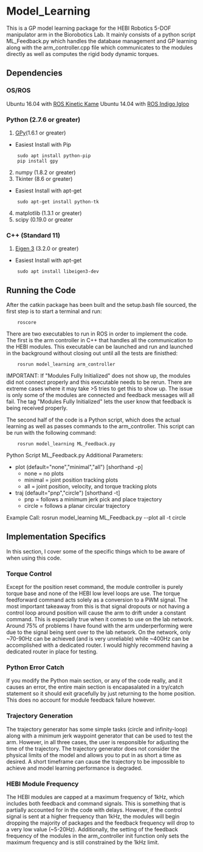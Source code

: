 # Model_Learning
This is a GP model learning package for the HEBI Robotics 5-DOF manipulator arm in the Biorobotics Lab. It mainly consists of a python script ML_Feedback.py which handles the database management and GP learning along with the arm_controller.cpp file which communicates to the modules directly as well as computes the rigid body dynamic torques.
## Dependencies
### OS/ROS
Ubuntu 16.04 with [ROS Kinetic Kame](http://wiki.ros.org/kinetic/Installation/Ubuntu)
Ubuntu 14.04 with [ROS Indigo Igloo](http://wiki.ros.org/indigo/Installation/Ubuntu)

### Python (2.7.6 or greater)
1. [GPy](https://github.com/SheffieldML/GPy)(1.6.1 or greater)
- Easiest Install with Pip
```
	sudo apt install python-pip
	pip install gpy
```
2. numpy (1.8.2 or greater)
3. Tkinter (8.6 or greater)
- Easiest Install with apt-get
```
	sudo apt-get install python-tk
```
4. matplotlib (1.3.1 or greater)
5. scipy (0.19.0 or greater

### C++ (Standard 11)
1. [Eigen 3](http://eigen.tuxfamily.org/index.php?title=Main_Page) (3.2.0 or greater)
- Easiest Install with apt-get
```
	sudo apt install libeigen3-dev
```

## Running the Code
After the catkin package has been built and the setup.bash file sourced, the first step is to start a terminal and run:
```
	roscore
```

There are two executables to run in ROS in order to implement the code. The first is the arm controller in C++ that handles all the communication to the HEBI modules. This executable can be launched and run and launched in the background without closing out until all the tests are finisthed:
```
	rosrun model_learning arm_controller
```
IMPORTANT: If "Modules Fully Initialized" does not show up, the modules did not connect properly and this executable needs to be rerun. There are extreme cases where it may take >5 tries to get this to show up. The issue is only some of the modules are connected and feedback messages will all fail. The tag "Modules Fully Initialized" lets the user know that feedback is being received properly.

The second half of the code is a Python script, which does the actual learning as well as passes commands to the arm_controller. This script can be run with the following command:
```
	rosrun model_learning ML_Feedback.py
```
Python Script ML_Feedback.py Additional Parameters:
* plot (default="none","minimal","all") [shorthand -p]
	* none 	= no plots
	* minimal = joint position tracking plots
	* all	= joint position, velocity, and torque tracking plots
* traj (default="pnp","circle") [shorthand -t]
	* pnp	= follows a minimum jerk pick and place trajectory
	* circle	= follows a planar circular trajectory

Example Call: rosrun model_learning ML_Feedback.py --plot all -t circle

## Implementation Specifics
In this section, I cover some of the specific things which to be aware of when using this code.
### Torque Control
Except for the position reset command, the module controller is purely torque base and none of the HEBI low level loops are use. The torque feedforward command acts solely as a conversion to a PWM signal. The most important takeaway from this is that signal dropouts or not having a control loop around position will cause the arm to drift under a constant command. This is especially true when it comes to use on the lab network. Around 75% of problems I have found with the arm underperforming were due to the signal being sent over to the lab network. On the network, only ~70-90Hz can be achieved (and is very unreliable) while ~400Hz can be accomplished with a dedicated router. I would highly recommend having a dedicated router in place for testing.
### Python Error Catch
If you modify the Python main section, or any of the code really, and it causes an error, the entire main section is encapasalated in a try/catch statement so it should exit gracefully by just returning to the home position. This does no account for module feedback failure however.
### Trajectory Generation
The trajectory generator has some simple tasks (circle and infinity-loop) along with a minimum jerk waypoint generator that can be used to test the arm. However, in all three cases, the user is responsible for adjusting the time of the trajectory. The trajectory generator does not consider the physical limits of the model and allows you to put in as short a time as desired. A short timeframe can cause the trajectory to be impossible to achieve and model learning performance is degraded.
### HEBI Module Frequency
The HEBI modules are capped at a maximum frequency of 1kHz, which includes both feedback and command signals. This is something that is partially accounted for in the code with delays. However, if the control signal is sent at a higher frequency than 1kHz, the modules will begin dropping the majority of packages and the feedback frequency will drop to a very low value (~5-20Hz). Additionally, the setting of the feedback frequency of the modules in the arm_controller init function only sets the maximum frequency and is still constrained by the 1kHz limit.

